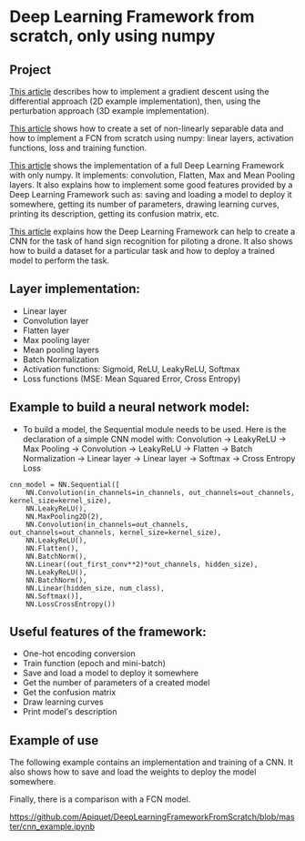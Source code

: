 # Deep Learning Framework from scratch, only using numpy

## Project

[This article](https://apiquet.com/2020/03/28/neural-net-from-scratch-part-1/) describes how to implement a gradient descent using the differential approach (2D example implementation), then, using the perturbation approach (3D example implementation).

[This article](https://apiquet.com/2020/05/02/neural-network-from-scratch-part-2/) shows how to create a set of non-linearly separable data and how to implement a FCN from scratch using numpy: linear layers, activation functions, loss and training function.

[This article](https://apiquet.com/2020/07/18/deep-learning-framework-from-scratch-part-3/) shows the implementation of a full Deep Learning Framework with only numpy. It implements: convolution, Flatten, Max and Mean Pooling layers. It also explains how to implement some good features provided by a Deep Learning Framework such as: saving and loading a model to deploy it somewhere, getting its number of parameters, drawing learning curves, printing its description, getting its confusion matrix, etc.

[This article](https://apiquet.com/2020/08/21/neural-network-from-scratch-part-4/) explains how the Deep Learning Framework can help to create a CNN for the task of hand sign recognition for piloting a drone. It also shows how to build a dataset for a particular task and how to deploy a trained model to perform the task.

## Layer implementation:

* Linear layer
* Convolution layer
* Flatten layer
* Max pooling layer
* Mean pooling layers
* Batch Normalization
* Activation functions: Sigmoid, ReLU, LeakyReLU, Softmax
* Loss functions (MSE: Mean Squared Error, Cross Entropy)

## Example to build a neural network model:

* To build a model, the Sequential module needs to be used. Here is the declaration of a simple CNN model with: Convolution -> LeakyReLU -> Max Pooling -> Convolution -> LeakyReLU -> Flatten -> Batch Normalization -> Linear layer -> Linear layer -> Softmax -> Cross Entropy Loss

```
cnn_model = NN.Sequential([
	NN.Convolution(in_channels=in_channels, out_channels=out_channels, kernel_size=kernel_size),
	NN.LeakyReLU(),
	NN.MaxPooling2D(2),
	NN.Convolution(in_channels=out_channels, out_channels=out_channels, kernel_size=kernel_size),
	NN.LeakyReLU(),
	NN.Flatten(),
	NN.BatchNorm(),
	NN.Linear((out_first_conv**2)*out_channels, hidden_size),
	NN.LeakyReLU(),
	NN.BatchNorm(),
	NN.Linear(hidden_size, num_class),
	NN.Softmax()],
	NN.LossCrossEntropy())
```

## Useful features of the framework:

* One-hot encoding conversion
* Train function (epoch and mini-batch)
* Save and load a model to deploy it somewhere
* Get the number of parameters of a created model
* Get the confusion matrix
* Draw learning curves
* Print model's description

## Example of use

The following example contains an implementation and training of a CNN. It also shows how to save and load the weights to deploy the model somewhere.

Finally, there is a comparison with a FCN model.

https://github.com/Apiquet/DeepLearningFrameworkFromScratch/blob/master/cnn_example.ipynb
